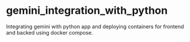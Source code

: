 # gemini_integration_with_python
Integrating gemini with python app and deploying containers for frontend and backed using docker compose.
